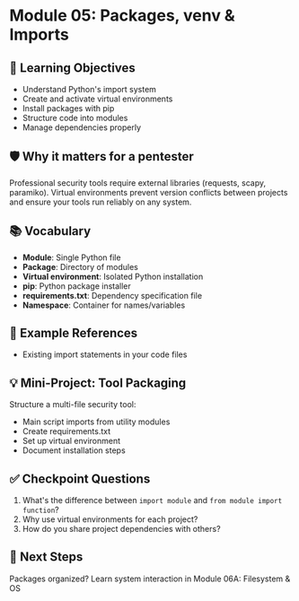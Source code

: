 # Module 05: Packages, venv & Imports

## 🎯 Learning Objectives
- Understand Python's import system
- Create and activate virtual environments
- Install packages with pip
- Structure code into modules
- Manage dependencies properly

## 🛡️ Why it matters for a pentester
Professional security tools require external libraries (requests, scapy, paramiko). Virtual environments prevent version conflicts between projects and ensure your tools run reliably on any system.

## 📚 Vocabulary
- **Module**: Single Python file
- **Package**: Directory of modules
- **Virtual environment**: Isolated Python installation
- **pip**: Python package installer
- **requirements.txt**: Dependency specification file
- **Namespace**: Container for names/variables

## 📂 Example References
- Existing import statements in your code files

## 💡 Mini-Project: Tool Packaging
Structure a multi-file security tool:
- Main script imports from utility modules
- Create requirements.txt
- Set up virtual environment
- Document installation steps

## ✅ Checkpoint Questions
1. What's the difference between `import module` and `from module import function`?
2. Why use virtual environments for each project?
3. How do you share project dependencies with others?

## 🔗 Next Steps
Packages organized? Learn system interaction in Module 06A: Filesystem & OS